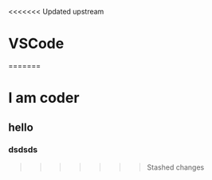 <<<<<<< Updated upstream
# VSCode
=======
# I am coder

## hello
### dsdsds
>>>>>>> Stashed changes
